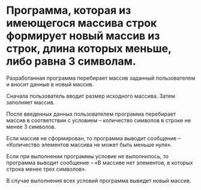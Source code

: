 # Программа, которая из имеющегося массива строк формирует новый массив из строк, длина которых меньше, либо равна 3 символам.

Разработанная программа перебирает массив заданный пользователем и вносит данные в новый массив.

Сначала пользователь вводит размер исходного массива. Затем заполняет массив.

После введенных данных пользователем программа перебирает массив в соответствии с условием – количество символов в строке не менее 3 символов.

Если массив не сформирован, то программа выводит сообщение – «Количество элементов массива не может быть меньше нуля».

Если при выполнении программы условие не выполнилось, то программа выводит сообщение – «В массиве нет элементов, в которых строка менее
трех символов».

В случае выполнения всех условий программа выведет новый массив.
